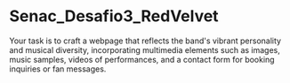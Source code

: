 # Senac_Desafio3_RedVelvet
Your task is to craft a webpage that reflects the band's vibrant personality and musical diversity, incorporating multimedia elements such as images, music samples, videos of performances, and a contact form for booking inquiries or fan messages.

